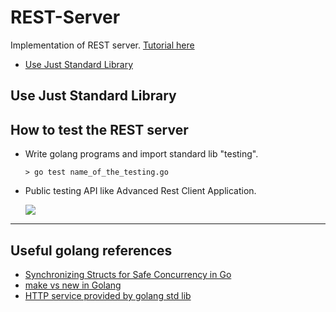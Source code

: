 # REST-Server
Implementation of REST server. [Tutorial here](https://eli.thegreenplace.net/2021/rest-servers-in-go-part-1-standard-library/)

* [Use Just Standard Library](#StandardLib)

## <a name="StandardLib"> Use Just Standard Library </a>

## How to test the REST server
* Write golang programs and import standard lib "testing".

    `> go test name_of_the_testing.go`
    
* Public testing API like Advanced Rest Client Application.

    <img src="https://i.imgur.com/UzxI6P9.png">

---

## Useful golang references 
* [Synchronizing Structs for Safe Concurrency in Go](https://bbengfort.github.io/2017/02/synchronizing-structs/)
* [make vs new in Golang](https://medium.com/d-d-mag/golang-%E7%AD%86%E8%A8%98-make-%E8%88%87-new-%E7%9A%84%E5%B7%AE%E5%88%A5-68b05c7ce016)
* [HTTP service provided by golang std lib](https://www.jianshu.com/p/16210100d43d)
